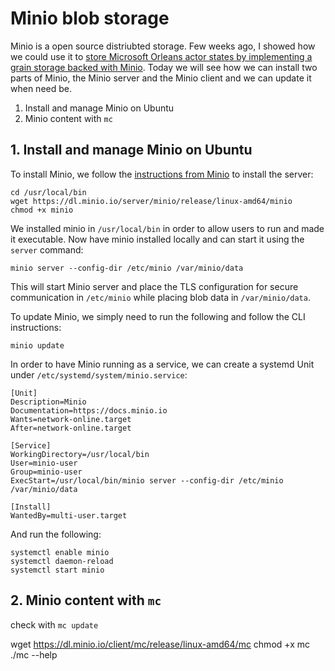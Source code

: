 # Minio blob storage

Minio is a open source distriubted storage. Few weeks ago, I showed how we could use it to [store Microsoft Orleans actor states by implementing a grain storage backed with Minio](). Today we will see how we can install two parts of Minio, the Minio server and the Minio client and we can update it when need be.

1. Install and manage Minio on Ubuntu
2. Minio content with `mc`

## 1. Install and manage Minio on Ubuntu

To install Minio, we follow the [instructions from Minio](https://www.minio.io/downloads.html#download-server-linux-x64) to install the server:

```
cd /usr/local/bin
wget https://dl.minio.io/server/minio/release/linux-amd64/minio
chmod +x minio
```

We installed minio in `/usr/local/bin` in order to allow users to run and made it executable. 
Now have minio installed locally and can start it using the `server` command:

```
minio server --config-dir /etc/minio /var/minio/data
```

This will start Minio server and place the TLS configuration for secure communication in `/etc/minio` while placing blob data in `/var/minio/data`.

To update Minio, we simply need to run the following and follow the CLI instructions:

```
minio update
```

In order to have Minio running as a service, we can create a systemd Unit under `/etc/systemd/system/minio.service`:

```
[Unit]
Description=Minio
Documentation=https://docs.minio.io
Wants=network-online.target
After=network-online.target

[Service]
WorkingDirectory=/usr/local/bin
User=minio-user
Group=minio-user
ExecStart=/usr/local/bin/minio server --config-dir /etc/minio /var/minio/data

[Install]
WantedBy=multi-user.target
```

And run the following:

```
systemctl enable minio
systemctl daemon-reload
systemctl start minio
```

## 2. Minio content with `mc`

check with `mc update`

wget https://dl.minio.io/client/mc/release/linux-amd64/mc
chmod +x mc
./mc --help